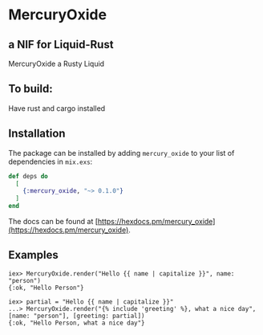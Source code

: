 # MercuryOxide
## a NIF for Liquid-Rust

MercuryOxide a Rusty Liquid

## To build:
Have rust and cargo installed


## Installation

The package can be installed by adding `mercury_oxide` to your list of dependencies in `mix.exs`:

```elixir
def deps do
  [
    {:mercury_oxide, "~> 0.1.0"}
  ]
end
```

The docs can be found at [https://hexdocs.pm/mercury_oxide](https://hexdocs.pm/mercury_oxide).

## Examples

```
iex> MercuryOxide.render("Hello {{ name | capitalize }}", name: "person")
{:ok, "Hello Person"}
```

```
iex> partial = "Hello {{ name | capitalize }}"
...> MercuryOxide.render("{% include 'greeting' %}, what a nice day", [name: "person"], [greeting: partial])
{:ok, "Hello Person, what a nice day"}
```
